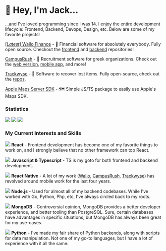 
# 👋 Hey, I'm Jack...

...and I've loved programming since I was 14. I enjoy the entire development lifecycle: Frontend, Backend, Devops, Design, etc. Below are some of my favorite projects!

[[*Latest*] Wallo Finance](https://github.com/JS00001/wallo-mobile) - 💸 Financial software for absolutely everybody. Fully open source. Checkout the [frontend](https://github.com/JS00001/wallo-api) and [backend](https://github.com/JS00001/wallo-backend) repositories!

[CampusRush](https://campusrush.app) - 🏫 Recruitment software for greek organizations. Check out the [web version](https://app.campusrush.app), [mobile app](https://apps.apple.com/us/app/campus-rush-recruitment/id6462791621), and more!

[Trackwyse](https://github.com/Trackwyse) - 📍 Software to recover lost items. Fully open-source, check out the [repos](https://github.com/trackwyse).

[Apple Maps Server SDK](https://github.com/JS00001/apple-maps-server-sdk) - 🗺️ Simple JS/TS package to easily use Apple's Maps SDK. 

### Statistics

![](http://github-profile-summary-cards.vercel.app/api/cards/profile-details?username=JS00001&theme=algolia)
![](http://github-profile-summary-cards.vercel.app/api/cards/repos-per-language?username=JS00001&theme=algolia)
![](http://github-profile-summary-cards.vercel.app/api/cards/stats?username=JS00001&theme=algolia)

###  My Current Interests and Skills

<img src="https://img.icons8.com/nolan/24/react-native.png"/> **React** - Frontend development has become one of my favorite things to work on, and I strongly believe that no other framework can top React.

<img src="https://img.icons8.com/color/24/000000/javascript.png"/> **Javascript & Typescript** - TS is my goto for both frontend and backend development. 

<img src="https://img.icons8.com/color/24/000000/apple-phone.png"/> **React Native** - A lot of my work ([Wallo](https://github.com/JS00001/wallo-mobile), [CampusRush](https://github.com/JS00001/campusrush-mobile), [Trackwyse](https://github.com/trackwyse)) has revolved around mobile work for the last four years. 

<img src="https://img.icons8.com/nolan/24/react-native.png"/> **Node.js** - Used for almost all of my backend codebases. While I've worked with Go, Python, Php, etc, I've always circled back to my roots.

<img src="https://img.icons8.com/color/24/000000/mongodb.png"/> **MongoDB** - Controversial opinion, MongoDB provides a better developer experience, and better tooling than PostgreSQL. Sure, certain databases have advantages in specific situations, but MongoDB has always been great for my use-cases.

<img src="https://img.icons8.com/color/24/000000/python.png"/> **Python** - I've made my fair share of Python backends, along with scripts for data manipulation. Not one of my go-to languages, but I have a lot of experience with it all the same. 



